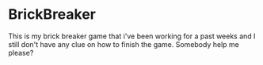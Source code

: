 # BrickBreaker
This is my brick breaker game that i've been working for a past weeks and I still don't have any clue on how to finish the game. Somebody help me please?
